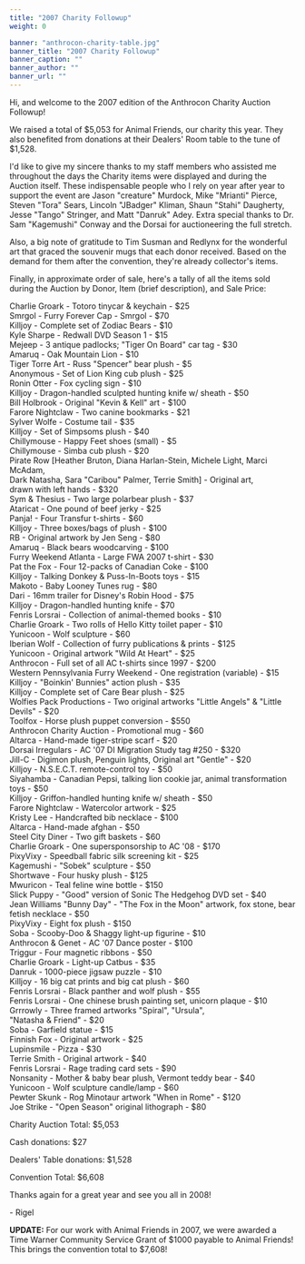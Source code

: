 ```yaml
---
title: "2007 Charity Followup"
weight: 0

banner: "anthrocon-charity-table.jpg"
banner_title: "2007 Charity Followup"
banner_caption: ""
banner_author: ""
banner_url: ""
---
```


Hi, and welcome to the 2007 edition of the Anthrocon Charity Auction Followup!

We raised a total of $5,053 for Animal Friends, our charity this year. They also benefited from donations at their Dealers' Room table to the tune of $1,528.

I'd like to give my sincere thanks to my staff members who assisted me throughout the days the Charity items were displayed and during the Auction itself. These indispensable people who I rely on year after year to support the event are Jason "creature" Murdock, Mike "Mrianti" Pierce, Steven "Tora" Sears, Lincoln "JBadger" Kliman, Shaun "Stahi" Daugherty, Jesse "Tango" Stringer, and Matt "Danruk" Adey. Extra special thanks to Dr. Sam "Kagemushi" Conway and the Dorsai for auctioneering the full stretch.

Also, a big note of gratitude to Tim Susman and Redlynx for the wonderful art that graced the souvenir mugs that each donor received. Based on the demand for them after the convention, they're already collector's items.

Finally, in approximate order of sale, here's a tally of all the items sold during the Auction by Donor, Item (brief description), and Sale Price:

Charlie Groark - Totoro tinycar & keychain - $25<br>
Smrgol - Furry Forever Cap - Smrgol - $70<br>
Killjoy - Complete set of Zodiac Bears - $10<br>
Kyle Sharpe - Redwall DVD Season 1 - $15<br>
Mejeep - 3 antique padlocks; "Tiger On Board" car tag - $30<br>
Amaruq - Oak Mountain Lion - $10<br>
Tiger Torre Art - Russ "Spencer" bear plush - $5<br>
Anonymous - Set of Lion King cub plush - $25<br>
Ronin Otter - Fox cycling sign - $10<br>
Killjoy - Dragon-handled sculpted hunting knife w/ sheath - $50<br>
Bill Holbrook - Original "Kevin & Kell" art - $100<br>
Farore Nightclaw - Two canine bookmarks - $21<br>
Sylver Wolfe - Costume tail - $35<br>
Killjoy - Set of Simpsoms plush - $40<br>
Chillymouse - Happy Feet shoes (small) - $5<br>
Chillymouse - Simba cub plush - $20<br>
Pirate Row [Heather Bruton, Diana Harlan-Stein, Michele Light, Marci McAdam,<br>
Dark Natasha, Sara "Caribou" Palmer, Terrie Smith] - Original art,<br>
drawn with left hands - $320<br>
Sym & Thesius - Two large polarbear plush - $37<br>
Ataricat - One pound of beef jerky - $25<br>
Panja! - Four Transfur t-shirts - $60<br>
Killjoy - Three boxes/bags of plush - $100<br>
RB - Original artwork by Jen Seng - $80<br>
Amaruq - Black bears woodcarving - $100<br>
Furry Weekend Atlanta - Large FWA 2007 t-shirt - $30<br>
Pat the Fox - Four 12-packs of Canadian Coke - $100<br>
Killjoy - Talking Donkey & Puss-In-Boots toys - $15<br>
Makoto - Baby Looney Tunes rug - $80<br>
Dari - 16mm trailer for Disney's Robin Hood - $75<br>
Killjoy - Dragon-handled hunting knife - $70<br>
Fenris Lorsrai - Collection of animal-themed books - $10<br>
Charlie Groark - Two rolls of Hello Kitty toilet paper - $10<br>
Yunicoon - Wolf sculpture - $60<br>
Iberian Wolf - Collection of furry publications & prints - $125<br>
Yunicoon - Original artwork "Wild At Heart" - $25<br>
Anthrocon - Full set of all AC t-shirts since 1997 - $200<br>
Western Pennsylvania Furry Weekend - One registration (variable) - $15<br>
Killjoy - "Boinkin' Bunnies" action plush - $35<br>
Killjoy - Complete set of Care Bear plush - $25<br>
Wolfies Pack Productions - Two original artworks "Little Angels" & "Little Devils" - $20<br>
Toolfox - Horse plush puppet conversion - $550<br>
Anthrocon Charity Auction - Promotional mug - $60<br>
Altarca - Hand-made tiger-stripe scarf - $20<br>
Dorsai Irregulars - AC '07 DI Migration Study tag #250 - $320<br>
Jill-C - Digimon plush, Penguin lights, Original art "Gentle" - $20<br>
Killjoy - N.S.E.C.T. remote-control toy - $50<br>
Siyahamba - Canadian Pepsi, talking lion cookie jar, animal transformation toys - $50<br>
Killjoy - Griffon-handled hunting knife w/ sheath - $50<br>
Farore Nightclaw - Watercolor artwork - $25<br>
Kristy Lee - Handcrafted bib necklace - $100<br>
Altarca - Hand-made afghan - $50<br>
Steel City Diner - Two gift baskets - $60<br>
Charlie Groark - One supersponsorship to AC '08 - $170<br>
PixyVixy - Speedball fabric silk screening kit - $25<br>
Kagemushi - "Sobek" sculpture - $50<br>
Shortwave - Four husky plush - $125<br>
Mwuricon - Teal feline wine bottle - $150<br>
Slick Puppy - "Good" version of Sonic The Hedgehog DVD set - $40<br>
Jean Williams "Bunny Day" - "The Fox in the Moon" artwork, fox stone, bear fetish necklace - $50<br>
PixyVixy - Eight fox plush - $150<br>
Soba - Scooby-Doo & Shaggy light-up figurine - $10<br>
Anthrocon & Genet - AC '07 Dance poster - $100<br>
Triggur - Four magnetic ribbons - $50<br>
Charlie Groark - Light-up Catbus - $35<br>
Danruk - 1000-piece jigsaw puzzle - $10<br>
Killjoy - 16 big cat prints and big cat plush - $60<br>
Fenris Lorsrai - Black panther and wolf plush - $55<br>
Fenris Lorsrai - One chinese brush painting set, unicorn plaque - $10<br>
Grrrowly - Three framed artworks "Spiral", "Ursula",<br>
"Natasha & Friend" - $20<br>
Soba - Garfield statue - $15<br>
Finnish Fox - Original artwork - $25<br>
Lupinsmile - Pizza - $30<br>
Terrie Smith - Original artwork - $40<br>
Fenris Lorsrai - Rage trading card sets - $90<br>
Nonsanity - Mother & baby bear plush, Vermont teddy bear - $40<br>
Yunicoon - Wolf sculpture candle/lamp - $60<br>
Pewter Skunk - Rog Minotaur artwork "When in Rome" - $120<br>
Joe Strike - "Open Season" original lithograph - $80

Charity Auction Total: $5,053

Cash donations: $27

Dealers' Table donations: $1,528

Convention Total: $6,608

Thanks again for a great year and see you all in 2008!

\- Rigel

**UPDATE:** For our work with Animal Friends in 2007, we were awarded a Time Warner Community Service Grant of $1000 payable to Animal Friends! This brings the convention total to $7,608!
